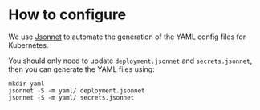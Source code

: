 # How to configure

We use [Jsonnet](https://jsonnet.org/) to automate the generation of the YAML config files for Kubernetes.

You should only need to update `deployment.jsonnet` and `secrets.jsonnet`, then you can generate the YAML files using:
```
mkdir yaml
jsonnet -S -m yaml/ deployment.jsonnet
jsonnet -S -m yaml/ secrets.jsonnet
```
